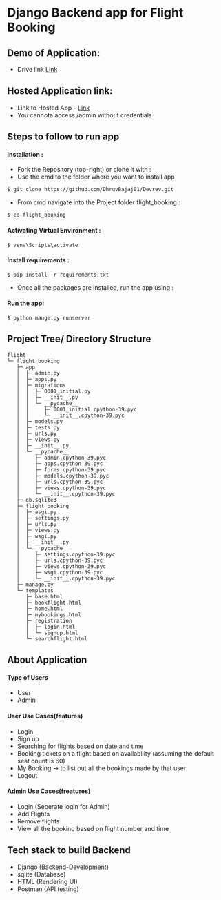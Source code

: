 # Django Backend app for Flight Booking

## Demo of Application:
- Drive link [Link](https://drive.google.com/file/d/1QY6SYgLPStZfl7mG8qnWoNUHV9-20nmc/view?usp=sharing)

## Hosted Application link:
- Link to Hosted App - [Link](https://devrev-production.up.railway.app/)
- You cannota access /admin without credentials


## Steps to follow to run app


#### Installation :

- Fork the Repository (top-right) or clone it with :
- Use the cmd to the folder where you want to install app
```
$ git clone https://github.com/DhruvBajaj01/Devrev.git 
```
- From cmd navigate into the Project folder flight_booking :
```
$ cd flight_booking
```

#### Activating Virtual Environment :

```
$ venv\Scripts\activate
```

#### Install requirements :

```
$ pip install -r requirements.txt
```
- Once all the packages are installed, run the app using :

#### Run the app:

```
$ python mange.py runserver
```

## Project Tree/ Directory Structure

```
flight
└─ flight_booking
   ├─ app
   │  ├─ admin.py
   │  ├─ apps.py
   │  ├─ migrations
   │  │  ├─ 0001_initial.py
   │  │  ├─ __init__.py
   │  │  └─ __pycache__
   │  │     ├─ 0001_initial.cpython-39.pyc
   │  │     └─ __init__.cpython-39.pyc
   │  ├─ models.py
   │  ├─ tests.py
   │  ├─ urls.py
   │  ├─ views.py
   │  ├─ __init__.py
   │  └─ __pycache__
   │     ├─ admin.cpython-39.pyc
   │     ├─ apps.cpython-39.pyc
   │     ├─ forms.cpython-39.pyc
   │     ├─ models.cpython-39.pyc
   │     ├─ urls.cpython-39.pyc
   │     ├─ views.cpython-39.pyc
   │     └─ __init__.cpython-39.pyc
   ├─ db.sqlite3
   ├─ flight_booking
   │  ├─ asgi.py
   │  ├─ settings.py
   │  ├─ urls.py
   │  ├─ views.py
   │  ├─ wsgi.py
   │  ├─ __init__.py
   │  └─ __pycache__
   │     ├─ settings.cpython-39.pyc
   │     ├─ urls.cpython-39.pyc
   │     ├─ views.cpython-39.pyc
   │     ├─ wsgi.cpython-39.pyc
   │     └─ __init__.cpython-39.pyc
   ├─ manage.py
   └─ templates
      ├─ base.html
      ├─ bookflight.html
      ├─ home.html
      ├─ mybookings.html
      ├─ registration
      │  ├─ login.html
      │  └─ signup.html
      └─ searchflight.html

```

## About Application

#### Type of Users
- User 
- Admin

#### User Use Cases(features)
- Login
- Sign up
- Searching for flights based on date and time
- Booking tickets on a flight based on availability (assuming the default
seat count is 60)
- My Booking -&gt; to list out all the bookings made by that user
- Logout

#### Admin Use Cases(freatures)
- Login (Seperate login for Admin)
- Add Flights
- Remove flights
- View all the booking based on flight number and time

## Tech stack to build Backend

- Django (Backend-Development)
- sqlite (Database)
- HTML  (Rendering UI)
- Postman (API testing)


